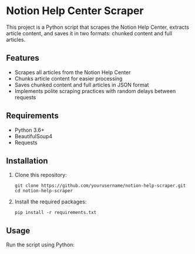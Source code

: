# Notion Help Center Scraper

This project is a Python script that scrapes the Notion Help Center, extracts article content, and saves it in two formats: chunked content and full articles.

## Features

- Scrapes all articles from the Notion Help Center
- Chunks article content for easier processing
- Saves chunked content and full articles in JSON format
- Implements polite scraping practices with random delays between requests

## Requirements

- Python 3.6+
- BeautifulSoup4
- Requests

## Installation

1. Clone this repository:
   ```
   git clone https://github.com/yourusername/notion-help-scraper.git
   cd notion-help-scraper
   ```

2. Install the required packages:
   ```
   pip install -r requirements.txt
   ```

## Usage

Run the script using Python:

